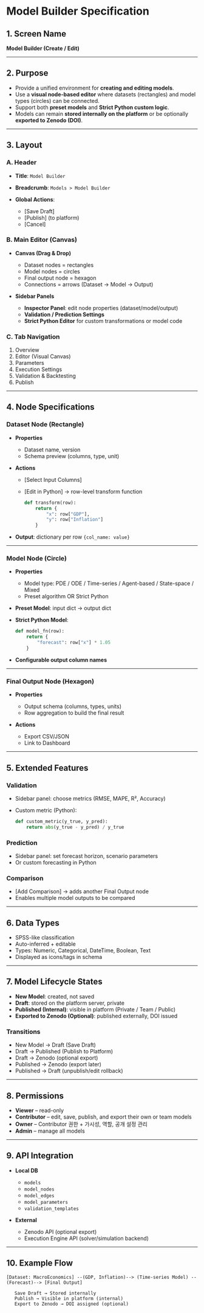# Model Builder Specification

## 1. Screen Name

**Model Builder (Create / Edit)**

---

## 2. Purpose

* Provide a unified environment for **creating and editing models**.
* Use a **visual node-based editor** where datasets (rectangles) and model types (circles) can be connected.
* Support both **preset models** and **Strict Python custom logic**.
* Models can remain **stored internally on the platform** or be optionally **exported to Zenodo (DOI)**.

---

## 3. Layout

### A. Header

* **Title**: `Model Builder`
* **Breadcrumb**: `Models > Model Builder`
* **Global Actions**:

  * \[Save Draft]
  * \[Publish] (to platform)
  * \[Cancel]

### B. Main Editor (Canvas)

* **Canvas (Drag & Drop)**

  * Dataset nodes = rectangles
  * Model nodes = circles
  * Final output node = hexagon
  * Connections = arrows (Dataset → Model → Output)

* **Sidebar Panels**

  * **Inspector Panel**: edit node properties (dataset/model/output)
  * **Validation / Prediction Settings**
  * **Strict Python Editor** for custom transformations or model code

### C. Tab Navigation

1. Overview
2. Editor (Visual Canvas)
3. Parameters
4. Execution Settings
5. Validation & Backtesting
6. Publish

---

## 4. Node Specifications

### Dataset Node (Rectangle)

* **Properties**

  * Dataset name, version
  * Schema preview (columns, type, unit)
* **Actions**

  * \[Select Input Columns]
  * \[Edit in Python] → row-level transform function

    ```python
    def transform(row):
        return {
            "x": row["GDP"],
            "y": row["Inflation"]
        }
    ```
* **Output**: dictionary per row `{col_name: value}`

---

### Model Node (Circle)

* **Properties**

  * Model type: PDE / ODE / Time-series / Agent-based / State-space / Mixed
  * Preset algorithm OR Strict Python
* **Preset Model**: input dict → output dict
* **Strict Python Model**:

  ```python
  def model_fn(row):
      return {
          "forecast": row["x"] * 1.05
      }
  ```
* **Configurable output column names**

---

### Final Output Node (Hexagon)

* **Properties**

  * Output schema (columns, types, units)
  * Row aggregation to build the final result
* **Actions**

  * Export CSV/JSON
  * Link to Dashboard

---

## 5. Extended Features

### Validation

* Sidebar panel: choose metrics (RMSE, MAPE, R², Accuracy)
* Custom metric (Python):

  ```python
  def custom_metric(y_true, y_pred):
      return abs(y_true - y_pred) / y_true
  ```

### Prediction

* Sidebar panel: set forecast horizon, scenario parameters
* Or custom forecasting in Python

### Comparison

* \[Add Comparison] → adds another Final Output node
* Enables multiple model outputs to be compared

---

## 6. Data Types

* SPSS-like classification
* Auto-inferred + editable
* Types: Numeric, Categorical, DateTime, Boolean, Text
* Displayed as icons/tags in schema

---

## 7. Model Lifecycle States

* **New Model**: created, not saved
* **Draft**: stored on the platform server, private
* **Published (Internal)**: visible in platform (Private / Team / Public)
* **Exported to Zenodo (Optional)**: published externally, DOI issued

### Transitions

* New Model → Draft (Save Draft)
* Draft → Published (Publish to Platform)
* Draft → Zenodo (optional export)
* Published → Zenodo (export later)
* Published → Draft (unpublish/edit rollback)

---

## 8. Permissions

* **Viewer** – read-only
* **Contributor** – edit, save, publish, and export their own or team models
* **Owner** – Contributor 권한 + 가시성, 역할, 공개 설정 관리
* **Admin** – manage all models

---

## 9. API Integration

* **Local DB**

  * `models`
  * `model_nodes`
  * `model_edges`
  * `model_parameters`
  * `validation_templates`
* **External**

  * Zenodo API (optional export)
  * Execution Engine API (solver/simulation backend)

---

## 10. Example Flow

```
[Dataset: MacroEconomics] --(GDP, Inflation)--> (Time-series Model) --(Forecast)--> [Final Output]

   Save Draft → Stored internally
   Publish → Visible in platform (internal)
   Export to Zenodo → DOI assigned (optional)
```

